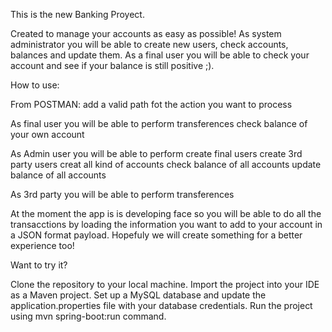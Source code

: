 This is the new Banking Proyect. 

Created to manage your accounts as easy as possible! As system administrator you will be able to create new users, check accounts, balances and update them. As a final user you will be able to check your account and see if your balance is still positive ;). 

How to use: 

From POSTMAN: add a valid path fot the action you want to process

As final user you will be able to perform 
transferences 
check balance of your own account

As Admin user you will be able to perform
create final users 
create 3rd party users 
creat all kind of accounts
check balance of all accounts 
update balance of all accounts

As 3rd party you will be able to perform 
transferences

At the moment the app is is developing face so you will be able to do all the transacctions by loading the information you want to add to your account in a JSON format payload. 
Hopefuly we will create something for a better experience too! 

Want to try it?

Clone the repository to your local machine.
Import the project into your IDE as a Maven project.
Set up a MySQL database and update the application.properties file with your database credentials.
Run the project using mvn spring-boot:run command. 

